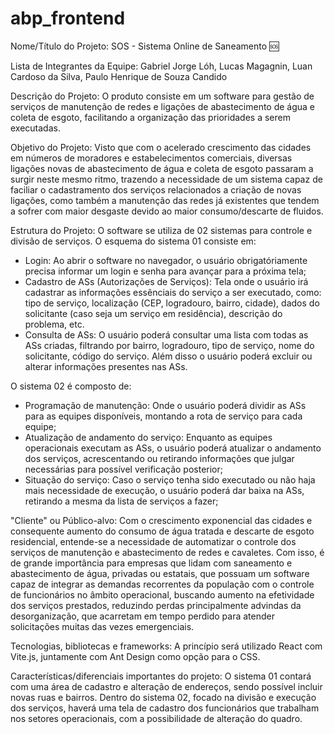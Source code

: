 # abp_frontend

Nome/Título do Projeto: SOS - Sistema Online de Saneamento 🆘

Lista de Integrantes da Equipe: Gabriel Jorge Lóh, Lucas Magagnin, Luan Cardoso da Silva, Paulo Henrique de Souza Candido

Descrição do Projeto: O produto consiste em um software para gestão de serviços de manutenção de redes e ligações de abastecimento de água e coleta de esgoto, facilitando a organização das prioridades a serem executadas.

Objetivo do Projeto: Visto que com o acelerado crescimento das cidades em números de moradores e estabelecimentos comerciais, diversas ligações novas de abastecimento de água e coleta de esgoto passaram a surgir neste mesmo ritmo, trazendo a necessidade de um sistema capaz de faciliar o cadastramento dos serviços relacionados a criação de novas ligações, como também a manutenção das redes já existentes que tendem a sofrer com maior desgaste devido ao maior consumo/descarte de fluidos.

Estrutura do Projeto: O software se utiliza de 02 sistemas para controle e divisão de serviços. O esquema do sistema 01 consiste em:
<ul>
  <li>Login: Ao abrir o software no navegador, o usuário obrigatóriamente precisa informar um login e senha para avançar para a próxima tela;</li>
  <li>Cadastro de ASs (Autorizações de Serviços): Tela onde o usuário irá cadastrar as informações essênciais do serviço a ser executado, como: tipo de serviço, localização (CEP, logradouro, bairro, cidade), dados do solicitante (caso seja um serviço em residência), descrição do problema, etc.</li>
  <li>Consulta de ASs: O usuário poderá consultar uma lista com todas as ASs criadas, filtrando por bairro, logradouro, tipo de serviço, nome do solicitante, código do serviço. Além disso o usuário poderá excluir ou alterar informações presentes nas ASs.</li>  
</ul>

O sistema 02 é composto de:
<ul>
  <li>Programação de manutenção: Onde o usuário poderá dividir as ASs para as equipes disponíveis, montando a rota de serviço para cada equipe;</li>
  <li>Atualização de andamento do serviço: Enquanto as equipes operacionais executam as ASs, o usuário poderá atualizar o andamento dos serviços, acrescentando ou retirando informações que julgar necessárias para possível verificação posterior;</li>
  <li>Situação do serviço: Caso o serviço tenha sido executado ou não haja mais necessidade de execução, o usuário poderá dar baixa na ASs, retirando a mesma da lista de serviços a fazer;</li>
</ul>

"Cliente" ou Público-alvo: Com o crescimento exponencial das cidades e consequente aumento do consumo de água tratada e descarte de esgoto residencial, entende-se a necessidade de automatizar o controle dos serviços de manutenção e abastecimento de redes e cavaletes. Com isso, é de grande importância para empresas que lidam com saneamento e abastecimento de água, privadas ou estatais, que possuam um software capaz de integrar as demandas recorrentes da população com o controle de funcionários no âmbito operacional, buscando aumento na efetividade dos serviços prestados, reduzindo perdas principalmente advindas da desorganização, que acarretam em tempo perdido para atender solicitações muitas das vezes emergenciais.

Tecnologias, bibliotecas e frameworks: A princípio será utilizado React com Vite.js, juntamente com Ant Design como opção para o CSS.

Características/diferenciais importantes do projeto: O sistema 01 contará com uma área de cadastro e alteração de endereços, sendo possível incluir novas ruas e bairros. Dentro do sistema 02, focado na divisão e execução dos serviços, haverá uma tela de cadastro dos funcionários que trabalham nos setores operacionais, com a possibilidade de alteração do quadro.

